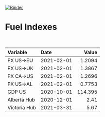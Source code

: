[![Binder](https://mybinder.org/badge_logo.svg)](https://mybinder.org/v2/gh/AyrtonB/Global-Gas-Prices/master)

# Fuel Indexes

<br>

| Variable     | Date       |    Value |
|:-------------|:-----------|---------:|
| FX US->EU    | 2021-02-01 |   1.2094 |
| FX US->UK    | 2021-02-01 |   1.3867 |
| FX CA->US    | 2021-02-01 |   1.2696 |
| FX US->AL    | 2021-02-01 |   0.7753 |
| GDP US       | 2020-10-01 | 114.395  |
| Alberta Hub  | 2020-12-01 |   2.41   |
| Victoria Hub | 2021-03-31 |   5.67   |